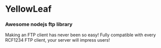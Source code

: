 # YellowLeaf
### Awesome nodejs ftp library

Making an FTP client has never been so easy!
Fully compatible with every RCF1234 FTP client,
your server will impress users!

